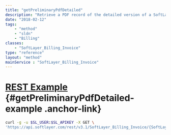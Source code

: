 ```yaml
---
title: "getPreliminaryPdfDetailed"
description: "Retrieve a PDF record of the detailed version of a SoftLayer invoice. SoftLayer keeps PDF records of all closed invoices for customer retrieval from the portal and API. "
date: "2018-02-12"
tags:
    - "method"
    - "sldn"
    - "Billing"
classes:
    - "SoftLayer_Billing_Invoice"
type: "reference"
layout: "method"
mainService : "SoftLayer_Billing_Invoice"
---
```


# [REST Example](#getPreliminaryPdfDetailed-example) <a href="/article/rest/"><i class="fas fa-question"></i></a> {#getPreliminaryPdfDetailed-example .anchor-link} 
```bash
curl -g -u $SL_USER:$SL_APIKEY -X GET \
'https://api.softlayer.com/rest/v3.1/SoftLayer_Billing_Invoice/{SoftLayer_Billing_InvoiceID}/getPreliminaryPdfDetailed'
```
